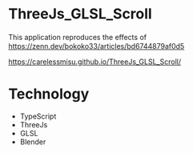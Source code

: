 # ThreeJs_GLSL_Scroll
This application reproduces the effects of　https://zenn.dev/bokoko33/articles/bd6744879af0d5

https://carelessmisu.github.io/ThreeJs_GLSL_Scroll/

# Technology
- TypeScript
- ThreeJs
- GLSL
- Blender
